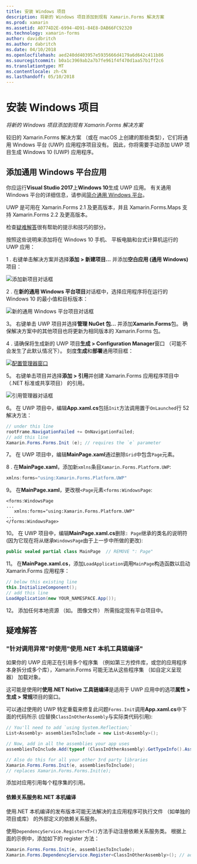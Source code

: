 ```yaml
---
title: 安装 Windows 项目
description: 将新的 Windows 项目添加到现有 Xamarin.Forms 解决方案
ms.prod: xamarin
ms.assetid: A0774D2E-6994-4D91-84E8-DAB66FC92320
ms.technology: xamarin-forms
author: davidbritch
ms.author: dabritch
ms.date: 04/10/2018
ms.openlocfilehash: aed240dd403957e5935666d4179a6d642c411b86
ms.sourcegitcommit: b0a1c3969ab2a7b7fe961f4f470d1aa57b1ff2c6
ms.translationtype: MT
ms.contentlocale: zh-CN
ms.lasthandoff: 05/10/2018
---
```

# <a name="setup-windows-projects"></a>安装 Windows 项目

_将新的 Windows 项目添加到现有 Xamarin.Forms 解决方案_

较旧的 Xamarin.Forms 解决方案 （或在 macOS 上创建的那些类型），它们将通用 Windows 平台 (UWP) 应用程序项目没有。 因此，你将需要手动添加 UWP 项目生成 Windows 10 (UWP) 应用程序。

## <a name="add-a-universal-windows-platform-app"></a>添加通用 Windows 平台应用

你应运行**Visual Studio 2017**上**Windows 10**生成 UWP 应用。 有关通用 Windows 平台的详细信息，请参阅[简介通用 Windows 平台](/windows/uwp/get-started/universal-application-platform-guide/)。

UWP 是可用在 Xamarin.Forms 2.1 及更高版本，并且 Xamarin.Forms.Maps 支持 Xamarin.Forms 2.2 及更高版本。

检查<a href="#troubleshooting">疑难解答</a>很有帮助的提示和技巧的部分。

按照这些说明来添加将在 Windows 10 手机、 平板电脑和台式计算机运行的 UWP 应用：

 1 . 右键单击解决方案并选择**添加 > 新建项目...** 并添加**空白应用 (通用 Windows)** 项目：

  ![](universal-images/add-wu.png "添加新项目对话框")

 2 . 在**新的通用 Windows 平台项目**对话框中，选择应用程序将在运行的 Windows 10 的最小值和目标版本：

  ![](universal-images/target-version.png "新的通用 Windows 平台项目对话框")

 3。 右键单击 UWP 项目并选择**管理 NuGet 包...** 并添加**Xamarin.Forms**包。 确保解决方案中的其他项目也将更新为相同版本的 Xamarin.Forms 包。

 4 . 请确保将生成新的 UWP 项目**生成 > Configuration Manager**窗口 （可能不会发生了此默认情况下）。 刻度**生成**和**部署**通用项目框：

  [![](universal-images/configuration-sml.png "配置管理器窗口")](universal-images/configuration.png#lightbox "配置管理器窗口")

 5。 右键单击项目并选择**添加 > 引用**并创建 Xamarin.Forms 应用程序项目中 （.NET 标准或共享项目） 的引用。

  ![](universal-images/addref-sml.png "引用管理器对话框")

 6。 在 UWP 项目中，编辑**App.xaml.cs**包括`Init`方法调用置于`OnLaunched`行 52 解决方法：

```csharp
// under this line
rootFrame.NavigationFailed += OnNavigationFailed;
// add this line
Xamarin.Forms.Forms.Init (e); // requires the `e` parameter
```

 7。 在 UWP 项目中，编辑**MainPage.xaml**通过删除`Grid`中包含`Page`元素。

 8 . 在**MainPage.xaml**，添加新`xmlns`条目`Xamarin.Forms.Platform.UWP`:

```csharp
xmlns:forms="using:Xamarin.Forms.Platform.UWP"
```

 9。 在**MainPage.xaml**，更改根`<Page`元素`<forms:WindowsPage`:

```xaml
<forms:WindowsPage
...
   xmlns:forms="using:Xamarin.Forms.Platform.UWP"
...
</forms:WindowsPage>
```

 10。 在 UWP 项目中，编辑**MainPage.xaml.cs**删除`: Page`继承的类名的说明符 (因为它现在将从继承`WindowsPage`由于上一步中所做的更改):

```csharp
public sealed partial class MainPage  // REMOVE ": Page"
```

 11。 在**MainPage.xaml.cs**，添加`LoadApplication`调用`MainPage`构造函数以启动 Xamarin.Forms 应用程序：

```csharp
// below this existing line
this.InitializeComponent();
// add this line
LoadApplication(new YOUR_NAMESPACE.App());
```

<!--
11 . Double-click **Package.appxmanifest** to set these capabilities
  that are often required:

  Capabilities set:

  * Internet (Client)
  * Location
-->

12。 添加任何本地资源 （如。 图像文件） 所需指定现有平台项目中。

## <a name="troubleshooting"></a>疑难解答

<a name="target-invocation-exception" />

### <a name="target-invocation-exception-when-using-compile-with-net-native-tool-chain"></a>"针对调用异常"时使用"使用.NET 本机工具链编译"

如果你的 UWP 应用正在引用多个程序集 （例如第三方控件库，或您的应用程序本身拆分成多个库），Xamarin.Forms 可能无法从这些程序集 （如自定义呈现器） 加载对象。

这可能是使用时**使用.NET Native 工具链编译**是适用于 UWP 应用中的选项**属性 > 生成 > 常规**项目的窗口。

可以通过使用的 UWP 特定重载来修复此问题`Forms.Init`调用**App.xaml.cs**中下面的代码所示 (应替换`ClassInOtherAssembly`与实际类代码引用):

```csharp
// You'll need to add `using System.Reflection;`
List<Assembly> assembliesToInclude = new List<Assembly>();

// Now, add in all the assemblies your app uses
assembliesToInclude.Add(typeof (ClassInOtherAssembly).GetTypeInfo().Assembly);

// Also do this for all your other 3rd party libraries
Xamarin.Forms.Forms.Init(e, assembliesToInclude);
// replaces Xamarin.Forms.Forms.Init(e);
```

添加对应用引用每个程序集的引用。

#### <a name="dependency-services-and-net-native-compilation"></a>依赖关系服务和.NET 本机编译

使用.NET 本机编译的发布版本可能无法解决的主应用程序可执行文件 （如单独的项目或库） 的外部定义的依赖关系服务。

使用`DependencyService.Register<T>()`方法手动注册依赖关系服务类。 根据上面的示例中，添加如下的 register 方法：

```csharp
Xamarin.Forms.Forms.Init(e, assembliesToInclude);
Xamarin.Forms.DependencyService.Register<ClassInOtherAssembly>(); // add this
```
